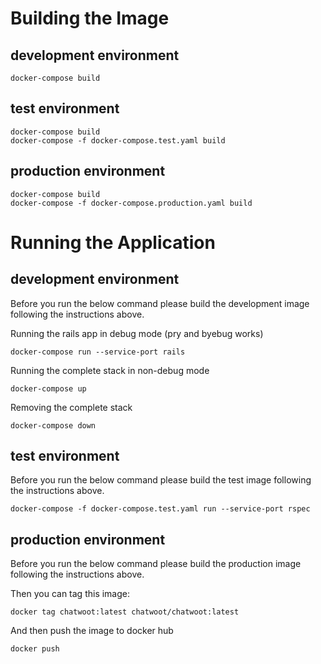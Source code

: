 # Building the Image

## development environment

```
docker-compose build
```

## test environment

```
docker-compose build
docker-compose -f docker-compose.test.yaml build
```

## production environment

```
docker-compose build
docker-compose -f docker-compose.production.yaml build
```

# Running the Application

## development environment

Before you run the below command please build the development image following the instructions above.

Running the rails app in debug mode (pry and byebug works)

```
docker-compose run --service-port rails
```

Running the complete stack in non-debug mode 

```
docker-compose up
```

Removing the complete stack

```
docker-compose down
```


## test environment

Before you run the below command please build the test image following the instructions above.

```
docker-compose -f docker-compose.test.yaml run --service-port rspec
```

## production environment

Before you run the below command please build the production image following the instructions above.

Then you can tag this image:

```
docker tag chatwoot:latest chatwoot/chatwoot:latest
```

And then push the image to docker hub

```
docker push
```